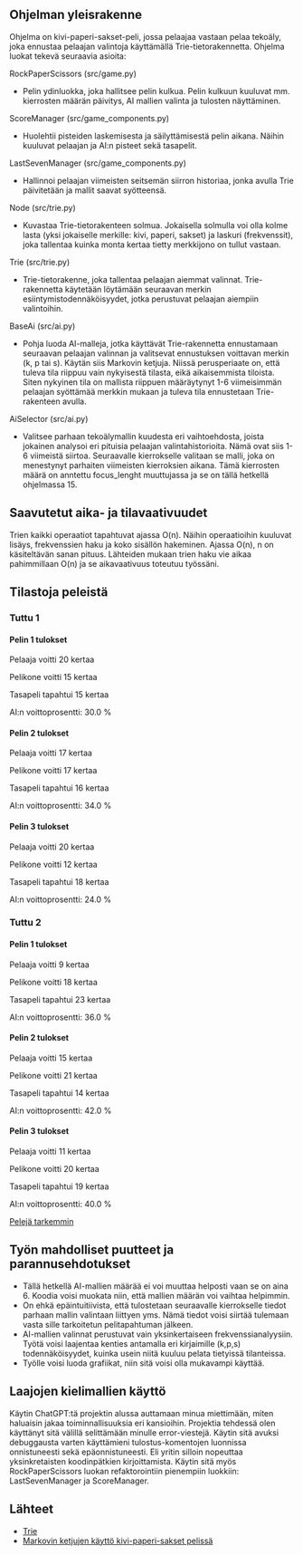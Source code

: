 ## Ohjelman yleisrakenne

Ohjelma on kivi-paperi-sakset-peli, jossa pelaajaa vastaan pelaa tekoäly, joka ennustaa pelaajan valintoja käyttämällä Trie-tietorakennetta. 
Ohjelma luokat tekevä seuraavia asioita:

RockPaperScissors (src/game.py)
- Pelin ydinluokka, joka hallitsee pelin kulkua. Pelin kulkuun kuuluvat mm. kierrosten määrän päivitys, AI mallien valinta ja tulosten näyttäminen.

ScoreManager (src/game_components.py)
- Huolehtii pisteiden laskemisesta ja säilyttämisestä pelin aikana. Näihin kuuluvat pelaajan ja AI:n pisteet sekä tasapelit.

LastSevenManager (src/game_components.py)
- Hallinnoi pelaajan viimeisten seitsemän siirron historiaa, jonka avulla Trie päivitetään ja mallit saavat syötteensä.

Node (src/trie.py)
- Kuvastaa Trie-tietorakenteen solmua. Jokaisella solmulla voi olla kolme lasta (yksi jokaiselle merkille: kivi, paperi, sakset) ja laskuri (frekvenssit), joka tallentaa kuinka monta kertaa tietty merkkijono on tullut vastaan.

Trie (src/trie.py)
- Trie-tietorakenne, joka tallentaa pelaajan aiemmat valinnat. Trie-rakennetta käytetään löytämään seuraavan merkin esiintymistodennäköisyydet, jotka perustuvat pelaajan aiempiin valintoihin. 

BaseAi (src/ai.py)
- Pohja luoda AI-malleja, jotka käyttävät Trie-rakennetta ennustamaan seuraavan pelaajan valinnan ja valitsevat ennustuksen voittavan merkin (k, p tai s). Käytän siis Markovin ketjuja. Niissä perusperiaate on, että tuleva tila riippuu vain nykyisestä tilasta, eikä aikaisemmista tiloista. Siten nykyinen tila on mallista riippuen määräytynyt 1-6 viimeisimmän pelaajan syöttämää merkkin mukaan ja tuleva tila ennustetaan Trie-rakenteen avulla.

AiSelector (src/ai.py)
- Valitsee parhaan tekoälymallin kuudesta eri vaihtoehdosta, joista jokainen analysoi eri pituisia pelaajan valintahistorioita. Nämä ovat siis 1-6 viimeistä siirtoa. Seuraavalle kierrokselle valitaan se malli, joka on menestynyt parhaiten viimeisten kierroksien aikana. Tämä kierrosten määrä on anntettu focus_lenght muuttujassa ja se on tällä hetkellä ohjelmassa 15.

## Saavutetut aika- ja tilavaativuudet

Trien kaikki operaatiot tapahtuvat ajassa O(n). Näihin operaatioihin kuuluvat lisäys, frekvenssien haku ja koko sisällön hakeminen. Ajassa O(n), n on käsiteltävän sanan pituus. Lähteiden mukaan trien haku vie aikaa pahimmillaan O(n) ja se aikavaativuus toteutuu työssäni.

## Tilastoja peleistä

### Tuttu 1

#### Pelin 1 tulokset
Pelaaja voitti 20 kertaa

Pelikone voitti 15 kertaa

Tasapeli tapahtui 15 kertaa

AI:n voittoprosentti: 30.0 %

#### Pelin 2 tulokset

Pelaaja voitti 17 kertaa

Pelikone voitti 17 kertaa

Tasapeli tapahtui 16 kertaa

AI:n voittoprosentti: 34.0 %

#### Pelin 3 tulokset

Pelaaja voitti 20 kertaa

Pelikone voitti 12 kertaa

Tasapeli tapahtui 18 kertaa

AI:n voittoprosentti: 24.0 %

### Tuttu 2

#### Pelin 1 tulokset
Pelaaja voitti 9 kertaa

Pelikone voitti 18 kertaa

Tasapeli tapahtui 23 kertaa

AI:n voittoprosentti: 36.0 %

#### Pelin 2 tulokset
Pelaaja voitti 15 kertaa

Pelikone voitti 21 kertaa

Tasapeli tapahtui 14 kertaa

AI:n voittoprosentti: 42.0 %

#### Pelin 3 tulokset
Pelaaja voitti 11 kertaa

Pelikone voitti 20 kertaa

Tasapeli tapahtui 19 kertaa

AI:n voittoprosentti: 40.0 %

[Pelejä tarkemmin](https://github.com/labyrine/kivi-paperi-sakset/blob/main/docs/peli-tilastoja.md)

## Työn mahdolliset puutteet ja parannusehdotukset

- Tällä hetkellä AI-mallien määrää ei voi muuttaa helposti vaan se on aina 6. Koodia voisi muokata niin, että mallien määrän voi vaihtaa helpimmin.
- On ehkä epäintuitiivista, että tulostetaan seuraavalle kierrokselle tiedot parhaan mallin valintaan liittyen yms. Nämä tiedot voisi siirtää tulemaan vasta sille tarkoitetun pelitapahtuman jälkeen.
- AI-mallien valinnat perustuvat vain yksinkertaiseen frekvenssianalyysiin. Työtä voisi laajentaa kenties antamalla eri kirjaimille (k,p,s) todennäköisyydet, kuinka usein niitä kuuluu pelata tietyissä tilanteissa.
- Työlle voisi luoda grafiikat, niin sitä voisi olla mukavampi käyttää.

## Laajojen kielimallien käyttö

Käytin ChatGPT:tä projektin alussa auttamaan minua miettimään, miten haluaisin jakaa toiminnallisuuksia eri kansioihin. Projektia tehdessä olen käyttänyt sitä välillä selittämään minulle error-viestejä. Käytin sitä avuksi debuggausta varten käyttämieni tulostus-komentojen luonnissa onnistuneesti sekä epäonnistuneesti. Eli yritin silloin nopeuttaa yksinkretaisten koodinpätkien kirjoittamista. Käytin sitä myös RockPaperScissors luokan refaktorointiin pienempiin luokkiin: LastSevenManager ja ScoreManager.

## Lähteet
- [Trie](https://en.wikipedia.org/wiki/Trie)
- [Markovin ketjujen käyttö kivi-paperi-sakset pelissä](https://arxiv.org/pdf/2003.06769)
